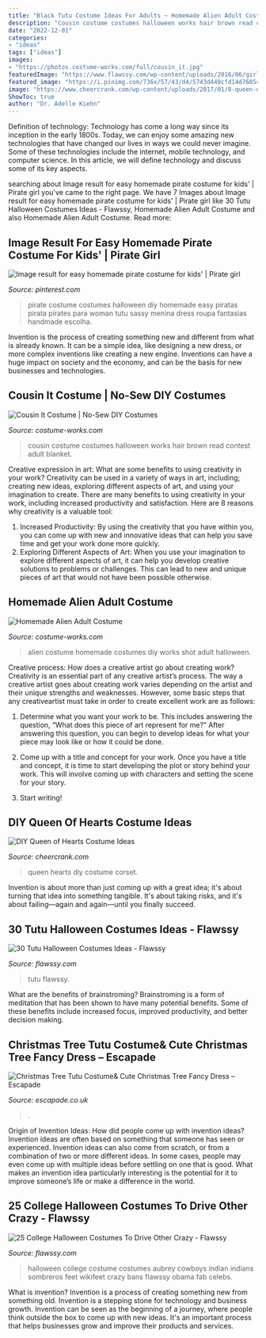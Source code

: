 ```yaml
---
title: "Black Tutu Costume Ideas For Adults ~ Homemade Alien Adult Costume"
description: "Cousin costume costumes halloween works hair brown read contest adult blanket"
date: "2022-12-01"
categories:
- "ideas"
tags: ["ideas"]
images:
- "https://photos.costume-works.com/full/cousin_it.jpg"
featuredImage: "https://www.flawssy.com/wp-content/uploads/2016/06/girls-witch-tutu-costume.jpg"
featured_image: "https://i.pinimg.com/736x/57/43/d4/5743d440cfd14d76854e7e902bb6925c.jpg"
image: "https://www.cheercrank.com/wp-content/uploads/2017/01/8-queen-of-hearts-costume-ideas-and-diy-tutorials.jpg"
ShowToc: true
author: "Dr. Adelle Kiehn"
---
```



Definition of technology:
Technology has come a long way since its inception in the early 1800s. Today, we can enjoy some amazing new technologies that have changed our lives in ways we could never imagine. Some of these technologies include the internet, mobile technology, and computer science. In this article, we will define technology and discuss some of its key aspects.

	

		
searching about Image result for easy homemade pirate costume for kids&#039; | Pirate girl you've came to the right page. We have 7 Images about Image result for easy homemade pirate costume for kids&#039; | Pirate girl like 30 Tutu Halloween Costumes Ideas - Flawssy, Homemade Alien Adult Costume and also Homemade Alien Adult Costume. Read more:
		
    
## Image Result For Easy Homemade Pirate Costume For Kids&#039; | Pirate Girl

<img loading=lazy src="https://i.pinimg.com/736x/57/43/d4/5743d440cfd14d76854e7e902bb6925c.jpg" onerror="this.onerror=null;this.src='https://tse2.mm.bing.net/th?id=OIP.b0B6_FSwXVcPpG4y7XYcnwHaLH&amp;pid=15.1';" alt="Image result for easy homemade pirate costume for kids&#039; | Pirate girl">

_Source: pinterest.com_

>pirate costume costumes halloween diy homemade easy piratas pirata pirates para woman tutu sassy menina dress roupa fantasias handmade escolha. 

	

Invention is the process of creating something new and different from what is already known. It can be a simple idea, like designing a new dress, or more complex inventions like creating a new engine. Inventions can have a huge impact on society and the economy, and can be the basis for new businesses and technologies.

    
## Cousin It Costume | No-Sew DIY Costumes

<img loading=lazy src="https://photos.costume-works.com/full/cousin_it.jpg" onerror="this.onerror=null;this.src='https://tse4.mm.bing.net/th?id=OIP.4ei5BJWcOgDZXMtQMumUXAAAAA&amp;pid=15.1';" alt="Cousin It Costume | No-Sew DIY Costumes">

_Source: costume-works.com_

>cousin costume costumes halloween works hair brown read contest adult blanket. 

	

Creative expression in art: What are some benefits to using creativity in your work?
Creativity can be used in a variety of ways in art, including; creating new ideas, exploring different aspects of art, and using your imagination to create. There are many benefits to using creativity in your work, including increased productivity and satisfaction. Here are 8 reasons why creativity is a valuable tool: 
1. Increased Productivity: By using the creativity that you have within you, you can come up with new and innovative ideas that can help you save time and get your work done more quickly.
2. Exploring Different Aspects of Art: When you use your imagination to explore different aspects of art, it can help you develop creative solutions to problems or challenges. This can lead to new and unique pieces of art that would not have been possible otherwise. 

    
## Homemade Alien Adult Costume

<img loading=lazy src="http://photos.costume-works.com/full/alien.jpg" onerror="this.onerror=null;this.src='https://tse1.mm.bing.net/th?id=OIP.ugSF9045knk1rUS79pgegAHaKh&amp;pid=15.1';" alt="Homemade Alien Adult Costume">

_Source: costume-works.com_

>alien costume homemade costumes diy works shot adult halloween. 

	

Creative process: How does a creative artist go about creating work?
Creativity is an essential part of any creative artist’s process. The way a creative artist goes about creating work varies depending on the artist and their unique strengths and weaknesses. However, some basic steps that any creativeartist must take in order to create excellent work are as follows:
1. Determine what you want your work to be. This includes answering the question, “What does this piece of art represent for me?” After answering this question, you can begin to develop ideas for what your piece may look like or how it could be done.

2. Come up with a title and concept for your work. Once you have a title and concept, it is time to start developing the plot or story behind your work. This will involve coming up with characters and setting the scene for your story.

3. Start writing!

    
## DIY Queen Of Hearts Costume Ideas

<img loading=lazy src="https://www.cheercrank.com/wp-content/uploads/2017/01/8-queen-of-hearts-costume-ideas-and-diy-tutorials.jpg" onerror="this.onerror=null;this.src='https://tse3.mm.bing.net/th?id=OIP.N-yCWanUdhU9_sz1OgxggQDIEs&amp;pid=15.1';" alt="DIY Queen of Hearts Costume Ideas">

_Source: cheercrank.com_

>queen hearts diy costume corset. 

	

Invention is about more than just coming up with a great idea; it's about turning that idea into something tangible. It's about taking risks, and it's about failing—again and again—until you finally succeed.

    
## 30 Tutu Halloween Costumes Ideas - Flawssy

<img loading=lazy src="https://www.flawssy.com/wp-content/uploads/2016/06/girls-witch-tutu-costume.jpg" onerror="this.onerror=null;this.src='https://tse3.mm.bing.net/th?id=OIP.xsszz8g0FtrJJ1Lj1MBpLAHaKv&amp;pid=15.1';" alt="30 Tutu Halloween Costumes Ideas - Flawssy">

_Source: flawssy.com_

>tutu flawssy. 

	

What are the benefits of brainstroming?
Brainstroming is a form of meditation that has been shown to have many potential benefits. Some of these benefits include increased focus, improved productivity, and better decision making.

    
## Christmas Tree Tutu Costume&amp; Cute Christmas Tree Fancy Dress – Escapade

<img loading=lazy src="https://cdn.shopify.com/s/files/1/0277/6933/9938/products/christmas-tree-tutu-costume_2000x2000.jpg?v=1575986870" onerror="this.onerror=null;this.src='https://tse2.mm.bing.net/th?id=OIP.ywyqNaCRxGENSbKwxRznXQHaJ4&amp;pid=15.1';" alt="Christmas Tree Tutu Costume&amp; Cute Christmas Tree Fancy Dress – Escapade">

_Source: escapade.co.uk_

>. 

	

Origin of Invention Ideas: How did people come up with invention ideas?
Invention ideas are often based on something that someone has seen or experienced. Invention ideas can also come from scratch, or from a combination of two or more different ideas. In some cases, people may even come up with multiple ideas before settling on one that is good. What makes an invention idea particularly interesting is the potential for it to improve someone’s life or make a difference in the world.

    
## 25 College Halloween Costumes To Drive Other Crazy - Flawssy

<img loading=lazy src="http://flawssy.com/wp-content/uploads/2016/05/Indian-College-Halloween-Costume.jpg" onerror="this.onerror=null;this.src='https://tse1.mm.bing.net/th?id=OIP.ORMZ4l4-dgzPxJX3CX54ewHaLm&amp;pid=15.1';" alt="25 College Halloween Costumes To Drive Other Crazy - Flawssy">

_Source: flawssy.com_

>halloween college costume costumes aubrey cowboys indian indians sombreros feet wikifeet crazy bans flawssy obama fab celebs. 

	

What is invention?
Invention is a process of creating something new from something old. Invention is a stepping stone for technology and business growth. Invention can be seen as the beginning of a journey, where people think outside the box to come up with new ideas. It's an important process that helps businesses grow and improve their products and services.

